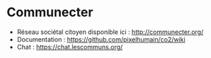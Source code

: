 # Communecter

* Réseau sociétal citoyen disponible ici : http://communecter.org/
* Documentation : https://github.com/pixelhumain/co2/wiki
* Chat : https://chat.lescommuns.org/
